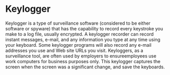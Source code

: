 # Keylogger
Keylogger is a type of surveillance software (considered to be either software or spyware) that has the capability to record every keystroke you make to a log file, usually encrypted. A keylogger recorder can record instant messages, e-mail, and any information you type at any time using your keyboard. Some keylogger programs will also record any e-mail addresses you use and Web site URLs you visit. Keyloggers, as a surveillance tool, are often used by employers to ensureemployees use work computers for business purposes only. This keylogger captures the screen when the screen was a significant change, and save the keyboards.

